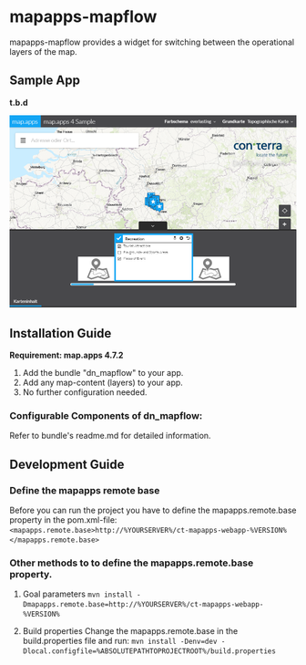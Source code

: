 # mapapps-mapflow
mapapps-mapflow provides a widget for switching between the operational layers of the map.
## Sample App
__t.b.d__

![Screenshot Sample App Mapflow](https://github.com/conterra/mapapps-mapflow/blob/master/screenshot.PNG)

## Installation Guide
**Requirement: map.apps 4.7.2**

1. Add the bundle "dn_mapflow" to your app.
2. Add any map-content (layers) to your app.
3. No further configuration needed.

### Configurable Components of dn_mapflow:
Refer to bundle's readme.md for detailed information.

## Development Guide
### Define the mapapps remote base
Before you can run the project you have to define the mapapps.remote.base property in the pom.xml-file:
`<mapapps.remote.base>http://%YOURSERVER%/ct-mapapps-webapp-%VERSION%</mapapps.remote.base>`

### Other methods to to define the mapapps.remote.base property.
1. Goal parameters
`mvn install -Dmapapps.remote.base=http://%YOURSERVER%/ct-mapapps-webapp-%VERSION%`

2. Build properties
Change the mapapps.remote.base in the build.properties file and run:
`mvn install -Denv=dev -Dlocal.configfile=%ABSOLUTEPATHTOPROJECTROOT%/build.properties`
